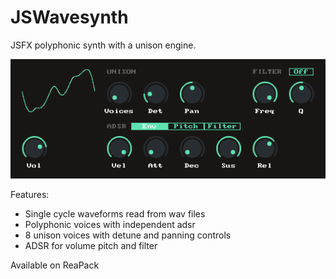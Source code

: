 # JSWavesynth

JSFX polyphonic synth with a unison engine.

![JSWavesynth.png](doc/ss.png)

Features:
* Single cycle waveforms read from wav files
* Polyphonic voices with independent adsr
* 8 unison voices with detune and panning controls
* ADSR for volume pitch and filter

Available on ReaPack